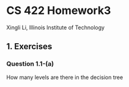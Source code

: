 # CS 422 Homework3

Xingli Li, Illinois Institute of Technology

## 1. Exercises

### Question 1.1-(a)

 How many levels are there in the decision tree